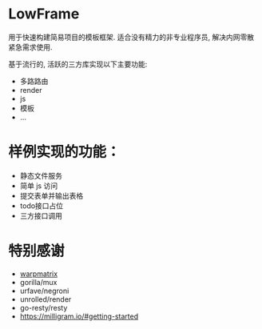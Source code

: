 <!-- omit in toc -->
# LowFrame
用于快速构建简易项目的模板框架.
适合没有精力的非专业程序员, 解决内网零散紧急需求使用.

基于流行的, 活跃的三方库实现以下主要功能:
- 多路路由
- render
- js
- 模板
- ...

# 样例实现的功能：
- 静态文件服务
- 简单 js 访问
- 提交表单并输出表格
- todo接口占位
- 三方接口调用

# 特别感谢
- [warpmatrix](https://github.com/warpmatrix/go-web)
- gorilla/mux
- urfave/negroni
- unrolled/render
- go-resty/resty
- https://milligram.io/#getting-started
